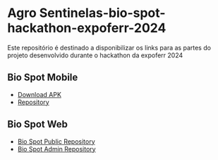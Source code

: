 # Agro Sentinelas-bio-spot-hackathon-expoferr-2024
Este repositório é destinado a disponibilizar os links para as partes do projeto desenvolvido durante o hackathon da expoferr 2024


## Bio Spot Mobile
- [Download APK](https://github.com/denym123/bio-spot/blob/main/pubspec.yaml)
- [Repository](https://github.com/denym123/bio-spot/tree/main)

## Bio Spot Web
- [Bio Spot Public Repository](https://github.com/viniciusNoleto/expoferr-bio-spot-public)
- [Bio Spot Admin Repository](https://github.com/viniciusNoleto/expoferr-bio-spot)

